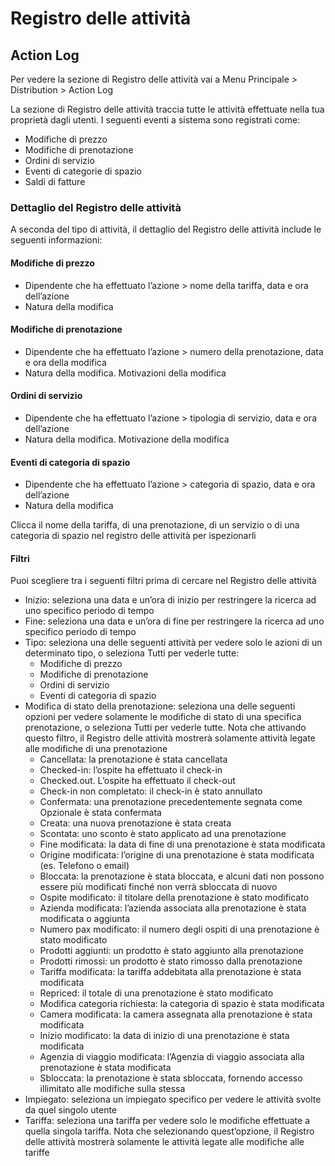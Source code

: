 # Registro delle attività

## Action Log

Per vedere la sezione di Registro delle attività vai a Menu Principale > Distribution > Action Log

La sezione di Registro delle attività traccia tutte le attività effettuate nella tua proprietà dagli utenti. I seguenti eventi a sistema sono registrati come:

* Modifiche di prezzo
* Modifiche di prenotazione
* Ordini di servizio
* Eventi di categorie di spazio
* Saldi di fatture

### Dettaglio del Registro delle attività

A seconda del tipo di attività, il dettaglio del Registro delle attività include le seguenti informazioni:

#### Modifiche di prezzo

* Dipendente che ha effettuato l’azione > nome della tariffa, data e ora dell’azione
* Natura della modifica

#### Modifiche di prenotazione

* Dipendente che ha effettuato l’azione > numero della prenotazione, data e ora della modifica
* Natura della modifica. Motivazioni della modifica

#### Ordini di servizio

* Dipendente che ha effettuato l’azione > tipologia di servizio, data e ora dell’azione
* Natura della modifica. Motivazione della modifica

#### Eventi di categoria di spazio

* Dipendente che ha effettuato l’azione > categoria di spazio, data e ora dell’azione
* Natura della modifica

Clicca il nome della tariffa, di una prenotazione, di un servizio o di una categoria di spazio nel registro delle attività per ispezionarli

#### Filtri 

Puoi scegliere tra i seguenti filtri prima di cercare nel Registro delle attività

* Inizio: seleziona una data e un’ora di inizio per restringere la ricerca ad uno specifico periodo di tempo
* Fine: seleziona una data e un’ora di fine per restringere la ricerca ad uno specifico periodo di tempo
* Tipo: seleziona una delle seguenti attività per vedere solo le azioni di un determinato tipo, o seleziona Tutti per vederle tutte:
    * Modifiche di prezzo
    * Modifiche di prenotazione
    * Ordini di servizio
    * Eventi di categoria di spazio
* Modifica di stato della prenotazione: seleziona una delle seguenti opzioni per vedere solamente le modifiche di stato di una specifica prenotazione, o seleziona Tutti per vederle tutte. Nota che attivando questo filtro, il Registro delle attività mostrerà solamente attività legate alle modifiche di una prenotazione
    * Cancellata: la prenotazione è stata cancellata
    * Checked-in: l’ospite ha effettuato il check-in
    * Checked.out. L’ospite ha effettuato il check-out
    * Check-in non completato: il check-in è stato annullato
    * Confermata: una prenotazione precedentemente segnata come Opzionale è stata confermata
    * Creata: una nuova prenotazione è stata creata
    * Scontata: uno sconto è stato applicato ad una prenotazione
    * Fine modificata: la data di fine di una prenotazione è stata modificata
    * Origine modificata: l’origine di una prenotazione è stata modificata (es. Telefono o email)
    * Bloccata: la prenotazione è stata bloccata, e alcuni dati non possono essere più modificati finché non verrà sbloccata di nuovo
    * Ospite modificato: il titolare della prenotazione è stato modificato
    * Azienda modificata: l’azienda associata alla prenotazione è stata modificata o aggiunta
    * Numero pax modificato: il numero degli ospiti di una prenotazione è stato modificato
    * Prodotti aggiunti: un prodotto è stato aggiunto alla prenotazione
    * Prodotti rimossi: un prodotto è stato rimosso dalla prenotazione
    * Tariffa modificata: la tariffa addebitata alla prenotazione è stata modificata
    * Repriced: il totale di una prenotazione è stato modificato 
    * Modifica categoria richiesta: la categoria di spazio è stata modificata
    * Camera modificata: la camera assegnata alla prenotazione è stata modificata
    * Inizio modificato: la data di inizio di una prenotazione è stata modificata
    * Agenzia di viaggio modificata: l’Agenzia di viaggio associata alla prenotazione è stata modificata
    * Sbloccata: la prenotazione è stata sbloccata, fornendo accesso illimitato alle modifiche sulla stessa
* Impiegato: seleziona un impiegato specifico per vedere le attività svolte da quel singolo utente
* Tariffa: seleziona una tariffa per vedere solo le modifiche effettuate a quella singola tariffa. Nota che selezionando quest’opzione, il Registro delle attività mostrerà solamente le attività legate alle modifiche alle tariffe
